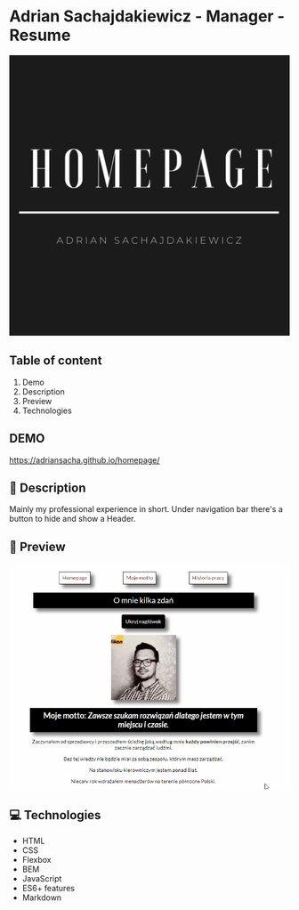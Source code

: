 # Adrian Sachajdakiewicz - Manager - Resume

![Adrian Sachajdakiewicz HomePage](images/share.png)

## Table of content
1. Demo
1. Description
1. Preview
1. Technologies

## DEMO
https://adriansacha.github.io/homepage/

## 📒 Description
Mainly my professional experience in short.
Under navigation bar there's a button to hide and show a Header.

## 👀 Preview
![homepage demo](images/HomePage.gif)

## 💻 Technologies
* HTML
* CSS
* Flexbox
* BEM
* JavaScript
* ES6+ features
* Markdown


